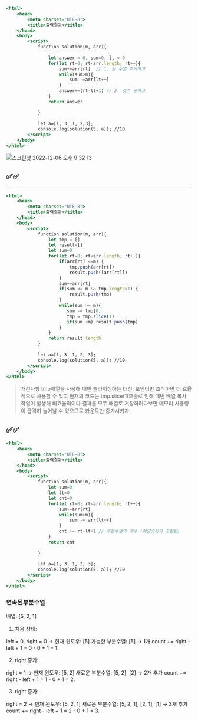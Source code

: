 ```jsx
<html>
    <head>
        <meta charset="UTF-8">
        <title>출력결과</title>
    </head>
    <body>
        <script>
            function solution(m, arr){
          
                let answer = 0, sum=0, lt = 0
                for(let rt=0; rt<arr.length; rt++){
                    sum+=arr[rt]  // 1. 끝 수열 추가하고 
                    while(sum>m){
                        sum -=arr[lt++]
                    }
                    answer+=(rt-lt+1) // 2. 갯수 구하고
                }
                return answer
             
            }
            
            let a=[1, 3, 1, 2,3];
            console.log(solution(5, a)); //10
        </script>
    </body>
</html>
```
![스크린샷 2022-12-06 오후 9 32 13](https://user-images.githubusercontent.com/80194405/205913542-9f9c3dd6-b27b-4c00-a906-3fb1d3f6d5bb.jpg)


## ✅✅
--- 
```jsx
<html>
    <head>
        <meta charset="UTF-8">
        <title>출력결과</title>
    </head>
    <body>
        <script>
            function solution(m, arr){
                let tmp = []
                let result=[]
                let sum=0
                for(let rt=0; rt<arr.length; rt++){
                    if(arr[rt] <=m) {
                        tmp.push(arr[rt])
                        result.push([arr[rt]])
                    }  
                    sum+=arr[rt]
                    if(sum <= m && tmp.length>1) {
                        result.push(tmp)
                    }
                    while(sum >= m){
                       sum -= tmp[0]
                       tmp = tmp.slice(1)
                       if(sum <m) result.push(tmp)
                    }
                }
                return result.length
            }
            
            let a=[1, 3, 1, 2, 3];
            console.log(solution(5, a)); //10
        </script>
    </body>
</html>
```
> 개선사항
> tmp배열을 사용해 매번 슬라이싱하는 대신, 포인터만 조작하면 더 효율적으로 사용할 수 있고
> 현재의 코드는 tmp.slice(1)호출로 인해 매번 배열 복사 작업이 발생해 비효율적이다
> 결과를 모두 배열로 저장하려다보면 메모리 사용량이 급격히 늘어날 수 있으므로 카운트만 증가시키자. 

## ✅✅
```jsx
<html>
    <head>
        <meta charset="UTF-8">
        <title>출력결과</title>
    </head>
    <body>
        <script>
            function solution(m, arr){
                let sum=0
                let lt=0
                let cnt=0
                for(let rt=0; rt<arr.length; rt++){
                    sum+=arr[rt]
                    while(sum>m){
                        sum -= arr[lt++]
                    }
                    cnt += rt-lt+1 // 부분수열의 개수 (해당숫자가 포함된)
                }
                return cnt
             
            }
            
            let a=[1, 3, 1, 2, 3];
            console.log(solution(5, a)); //10
        </script>
    </body>
</html>
```

### 연속된부분수열
배열: [5, 2, 1]

1. 처음 상태:

left = 0, right = 0 → 현재 윈도우: [5]
가능한 부분수열: [5] → 1개
count += right - left + 1 = 0 - 0 + 1 = 1.

2. right 증가:

right = 1 → 현재 윈도우: [5, 2]
새로운 부분수열: [5, 2], [2] → 2개 추가
count += right - left + 1 = 1 - 0 + 1 = 2.

3. right 증가:

right = 2 → 현재 윈도우: [5, 2, 1]
새로운 부분수열: [5, 2, 1], [2, 1], [1] → 3개 추가
count += right - left + 1 = 2 - 0 + 1 = 3.
